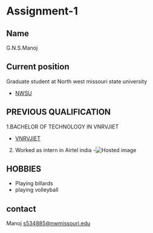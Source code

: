 # Assignment-1

## Name

G.N.S.Manoj

## Current position
Graduate student at North west missouri state university
- [NWSU](https://www.nwmissouri.edu/ "NWSU")

## PREVIOUS QUALIFICATION
1.BACHELOR OF TECHNOLOGY IN VNRVJIET
- [VNRVJIET](https://content3.jdmagicbox.com/comp/hyderabad/u9/040pxx40.xx40.000445559962.h3u9/catalogue/vnr-vignana-jyothi-institute-of-engineering-and-technology-bachupally-hyderabad-colleges-twvtc.jpg?interpolation=lanczos-none&output-format=jpg&resize=1024:370&crop=1024:370px;*,* "yes")
2. Worked as intern in Airtel india
-![Hosted image](https://upload.wikimedia.org/wikipedia/en/thumb/a/a4/Flag_of_the_United_States.svg/1200px-Flag_of_the_United_States.svg.png "welcome to united states")


## HOBBIES
- Playing billards
- playing volleyball

## contact
 Manoj
 s534885@nwmissouri.edu
